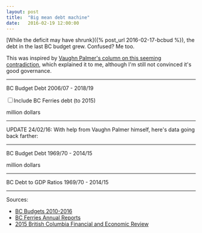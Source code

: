```yaml
---
layout: post
title:  "Big mean debt machine"
date:   2016-02-19 12:00:00
---
```


[While the deficit may have shrunk]({% post_url 2016-02-17-bcbud %}), the debt in the last BC budget grew. Confused? Me too.

This was inspired by [Vaughn Palmer's column on this seeming contradiction](http://www.vancouversun.com/opinion/columnists/vaughn+palmer+back+black+still/11728884/story.html), which explained it to me, although I'm still not convinced it's good governance.

* * *

<div class="debtTitle">BC Budget Debt 2006/07 - 2018/19</div>

<label class="showBCFerries"><input class="showBCF" name="bcFerries" type="checkbox">Include BC Ferries debt (to 2015)</label>

<div id="debtChart"></div>
<div id="debtTip" class="hidden">
	<p class="tipTitle"><span id="debtYear"></span></p>
	<p class="tipInfo"><span id="debtVal"></span> million dollars</p>
</div>

* * *

UPDATE 24/02/16: With help from Vaughn Palmer himself, here's data going back farther:

* * *

<div class="debtTitle">BC Budget Debt 1969/70 - 2014/15</div>

<div id="debtChart2"></div>
<div id="debtTip2" class="hidden">
	<p class="tipTitle"><span id="debtJur"></span></p>
	<p class="tipInfo"><span id="debtVal"></span> million dollars</p>
</div>

* * *

<div class="debtTitle">BC Debt to GDP Ratios 1969/70 - 2014/15</div>

<div id="debtChart3"></div>
<div id="debtTip3" class="hidden">
	<p class="tipTitle"><span id="year"></span></p>
	<p class="tipInfo"><span id="val"></span></p>
</div>

* * *



Sources: 

- [BC Budgets 2010-2016](http://www.bcbudget.gov.bc.ca/default.htm)
- [BC Ferries Annual Reports](http://www.bcferries.com/investors/AR.html)
- [2015 British Columbia Financial and Economic Review](http://www.fin.gov.bc.ca/tbs/F&Ereview15.pdf)

<style>{% include 2016/02/bcdebt.css %}</style>
<script type="text/javascript" src="{{ site.baseurl }}/js/textures.min.js"></script>
<script>{% include 2016/02/bcdebt.js %}</script>
<script>{% include 2016/02/bcdebt2.js %}</script>
<script>{% include 2016/02/bcdebt3.js %}</script>